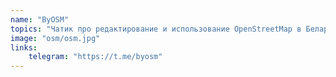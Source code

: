 ```yaml
---
name: "ByOSM"
topics: "Чатик про редактирование и использование OpenStreetMap в Беларуси."
image: "osm/osm.jpg"
links: 
    telegram: "https://t.me/byosm"
---
```

